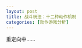 ```yaml
---
layout: post
title: 战斗玩法：十二种动作机制
categories: [动作游戏分析]
---
```


重定向中……

<script>window.location.replace("https://docs.qq.com/slide/DUmNkc2dhcVRXdWZa");</script>
